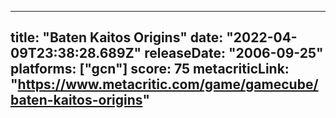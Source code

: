 
---
title: "Baten Kaitos Origins"
date: "2022-04-09T23:38:28.689Z"
releaseDate: "2006-09-25"
platforms: ["gcn"]
score: 75
metacriticLink: "https://www.metacritic.com/game/gamecube/baten-kaitos-origins"
---
